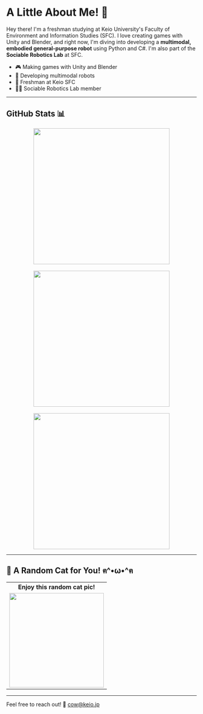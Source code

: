 # A Little About Me! 👋

Hey there! I'm a freshman studying at Keio University's Faculty of Environment and Information Studies (SFC). I love creating games with Unity and Blender, and right now, I'm diving into developing a **multimodal, embodied general-purpose robot** using Python and C#. I'm also part of the **Sociable Robotics Lab** at SFC.

* 🎮 Making games with Unity and Blender
* 🤖 Developing multimodal robots
* 🏫 Freshman at Keio SFC
* 🧑‍💻 Sociable Robotics Lab member

---

## GitHub Stats 📊

<div align="center">
  <img src="https://github-readme-stats.vercel.app/api?username=forgottencow77&show_icons=true&title_color=1E90FF&text_color=1E90FF&icon_color=1E90FF&bg_color=000000&border_color=1E90FF&border_radius=10" width="360"/>
  <br><br>
  <img src="https://streak-stats.demolab.com?user=forgottencow77&background=000000&ring=1E90FF&fire=1E90FF&currStreakNum=1E90FF&currStreakLabel=1E90FF&sideNums=1E90FF&sideLabels=1E90FF&dates=1E90FF&hide_border=false&border=1E90FF" width="360"/>
  <br><br>
  <img src="https://github-readme-stats.vercel.app/api/top-langs/?username=forgottencow77&layout=compact&title_color=1E90FF&text_color=1E90FF&bg_color=000000&border_color=1E90FF&border_radius=10" width="360"/>
</div>

---

## 🐾 A Random Cat for You! ฅ^•ω•^ฅ

<table align="center">
  <tr>
    <td align="center"><b>Enjoy this random cat pic!</b></td>
  </tr>
  <tr>
    <td align="center">
      <img src="https://cataas.com/cat" width="250"/>
    </td>
  </tr>
</table>

---

Feel free to reach out!
📧 [cow@keio.jp](mailto:cow@keio.jp)
